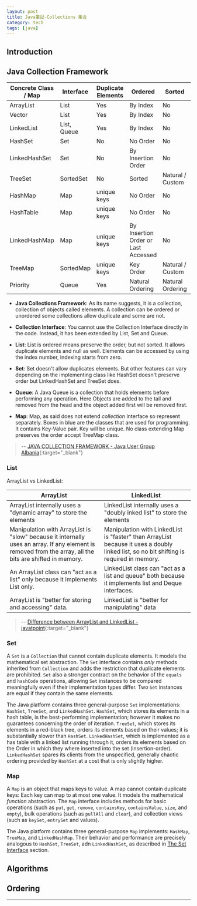 ```yaml
---
layout: post
title: Java筆記-Collections 集合
category: tech
tags: [java]
---
```


## Introduction



## Java Collection Framework

<table>
    <thead>
        <tr>
            <th>Concrete Class / Map</th>
            <th>Interface</th>
            <th>Duplicate Elements</th>
            <th>Ordered</th>
            <th>Sorted</th>
            <th>Allow Null</th>
        </tr>
    </thead>
    <tbody>
        <tr>
            <td>ArrayList</td>
            <td>List</td>
            <td>Yes</td>
            <td>By Index</td>
            <td>No</td>
            <td>Yes</td>
        </tr>
        <tr>
            <td>Vector</td>
            <td>List</td>
            <td>Yes</td>
            <td>By Index</td>
            <td>No</td>
            <td>Yes</td>
        </tr>
        <tr>
            <td>LinkedList</td>
            <td>List, Queue</td>
            <td>Yes</td>
            <td>By Index</td>
            <td>No</td>
            <td>Yes</td>
        </tr>
        <tr>
            <td>HashSet</td>
            <td>Set</td>
            <td>No</td>
            <td>No Order</td>
            <td>No</td>
            <td>Yes</td>
        </tr>
        <tr>
            <td>LinkedHashSet</td>
            <td>Set</td>
            <td>No</td>
            <td>By Insertion Order</td>
            <td>No</td>
            <td>Yes</td>
        </tr>
        <tr>
            <td>TreeSet</td>
            <td>SortedSet</td>
            <td>No</td>
            <td>Sorted</td>
            <td>Natural / Custom</td>
            <td>No</td>
        </tr>
        <tr>
            <td>HashMap</td>
            <td>Map</td>
            <td>unique keys</td>
            <td>No Order</td>
            <td>No</td>
            <td>Yes</td>
        </tr>
        <tr>
            <td>HashTable</td>
            <td>Map</td>
            <td>unique keys</td>
            <td>No Order</td>
            <td>No</td>
            <td>No</td>
        </tr>
        <tr>
            <td>LinkedHashMap</td>
            <td>Map</td>
            <td>unique keys</td>
            <td>By Insertion Order or Last Accessed</td>
            <td>No</td>
            <td>Yes</td>
        </tr>
        <tr>
            <td>TreeMap</td>
            <td>SortedMap</td>
            <td>unique keys</td>
            <td>Key Order</td>
            <td>Natural / Custom</td>
            <td>No</td>
        </tr>
        <tr>
            <td>Priority</td>
            <td>Queue</td>
            <td>Yes</td>
            <td>Natural Ordering</td>
            <td>Natural Ordering</td>
            <td>No</td>
        </tr>                                                
    </tbody>
</table>

- **Java Collections Framework**: As its name suggests, it is a collection, collection of objects called elements. A collection can be ordered or unordered some collections allow duplicate and some
 are not.

- **Collection Interface**: You cannot use the Collection Interface directly in the code. Instead, it has been extended by List, Set and Queue.

- **List**: List is ordered means preserve the order, but not sorted. It allows duplicate elements and null as well. Elements can be accessed by using the index number, indexing starts from zero.

- **Set**: Set doesn't allow duplicates elements. But other features can vary depending on the implementing class like HashSet doesn't preserve order but LinkedHashSet and TreeSet does.

- **Queue**: A Java Queue is a collection that holds elements before performing any operation. Here Objects are added to the tail and removed from the head and the object added first will be removed
 first.

- **Map**: Map, as said does not extend *collection* Interface so represent separately. Boxes in blue are the classes that are used for programming. It contains Key-Value pair. Key will be unique.
 No class extending Map preserves the order accept TreeMap class.

> -- [JAVA COLLECTION FRAMEWORK - Java User Group Albania](https://jugalbania.wordpress.com/2018/01/09/java-collection-framework/){:target="_blank"}

### List

ArrayList vs LinkedList:

<table>
    <thead>
        <tr>
            <th>ArrayList</th>
            <th>LinkedList</th>
        </tr>
    </thead>
    <tbody>
        <tr>
            <td>ArrayList internally uses a "dynamic array" to store the elements</td>
            <td>LinkedList internally uses a "doubly inked list" to store the elements</td>
        </tr>
        <tr>
            <td>Manipulation with ArrayList is "slow"
             because it internally uses an array. If any
             element is removed from the array, all the bits
             are shifted in memory.</td>
            <td>Manipulation with LinkedList is "faster"
             than ArrayList because it uses a doubly
             linked list, so no bit shifting is required
             in memory.</td>
        </tr>
        <tr>
            <td>An ArrayList class can "act as a list" only
             because it implements List only.</td>
            <td>LinkedList class can "act as a list and
             queue" both because it implements list
             and Deque interfaces.</td>
        </tr>
        <tr>
            <td>ArrayList is "better for storing and
             accessing" data.</td>
            <td>LinkedList is "better for manipulating"
             data</td>
        </tr>     
    </tbody>
</table>

> -- [Difference between ArrayList and LinkedList - javatpoint](https://www.javatpoint.com/difference-between-arraylist-and-linkedlist){:target="_blank"}

### Set

A `Set` is a `Collection` that cannot contain duplicate elements. It models the mathematical set abstraction. The `Set` interface contains *only* methods inherited from `Collection` and adds the
 restriction that duplicate elements are prohibited. `Set` also a stronger contract on the behavior of the `equals` and `hashCode` operations, allowing `Set` instances to be compared meaningfully
 even if their implementation types differ. Two `Set` instances are equal if they contain the same elements.

The Java platform contains three general-purpose `Set` implementations: `HashSet`, `TreeSet`, and `LinkedHashSet`. `HashSet`, which stores its elements in a hash table, is the best-performing
 implementation; however it makes no guarantees concerning the order of iteration. `TreeSet`, which stores its elements in a red-black tree, orders its elements based on their values; it is
 substantially slower than `HashSet`. `LinkedHashSet`, which is implemented as a has table with a linked list running through it, orders its elements based on the Order in which they where inserted
 into the set (insertion-order). `LinkedHashSet` spares its clients from the unspecified, generally chaotic ordering provided by `HashSet` at a cost that is only slightly higher.

### Map

A `Map` is an object that maps keys to value. A map cannot contain duplicate keys: Each key can map to at most one value. It models the mathematical *function* abstraction. The `Map` interface
 includes methods for basic operations (such as `put`, `get`, `remove`, `containsKey`, `containsValue`, `size`, and `empty`), bulk operations (such as `pullAll` and `clear`), and collection views
 (such as `keySet`, `entrySet` and values).

The Java platform contains three general-purpose `Map` implements: `HashMap`, `TreeMap`, and `LinkedHashMap`. Their behavior and performance are precisely analogous to `HashSet`, `TreeSet`, adn
 `LinkedHashSet`, as described in [The Set Interface](#set) section.

## Algorithms

## Ordering

---